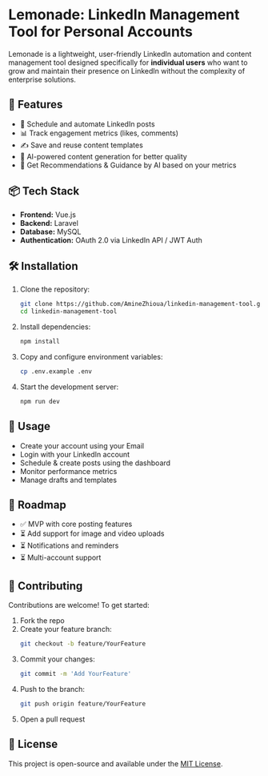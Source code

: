 # Lemonade: LinkedIn Management Tool for Personal Accounts

Lemonade is a lightweight, user-friendly LinkedIn automation and content management tool designed specifically for **individual users** who want to grow and maintain their presence on LinkedIn without the complexity of enterprise solutions.

## 🚀 Features

- 🔄 Schedule and automate LinkedIn posts
- 📊 Track engagement metrics (likes, comments)
- ✍️ Save and reuse content templates
- 🤖 AI-powered content generation for better quality
- 🧠 Get Recommendations & Guidance by AI based on your metrics 

## 📦 Tech Stack

- **Frontend:** Vue.js
- **Backend:** Laravel
- **Database:** MySQL
- **Authentication:** OAuth 2.0 via LinkedIn API / JWT Auth

## 🛠 Installation

1. Clone the repository:
   ```bash
   git clone https://github.com/AmineZhioua/linkedin-management-tool.git
   cd linkedin-management-tool
   ```

2. Install dependencies:
   ```bash
   npm install
   ```

3. Copy and configure environment variables:
   ```bash
   cp .env.example .env
   ```

4. Start the development server:
   ```bash
   npm run dev
   ```

## 🧪 Usage
- Create your account using your Email
- Login with your LinkedIn account
- Schedule & create posts using the dashboard
- Monitor performance metrics
- Manage drafts and templates

## 📍 Roadmap

- ✅ MVP with core posting features
- ⏳ Add support for image and video uploads
- ⏳ Notifications and reminders
- ⏳ Multi-account support

## 🤝 Contributing

Contributions are welcome! To get started:

1. Fork the repo
2. Create your feature branch:
   ```bash
   git checkout -b feature/YourFeature
   ```
3. Commit your changes:
   ```bash
   git commit -m 'Add YourFeature'
   ```
4. Push to the branch:
   ```bash
   git push origin feature/YourFeature
   ```
5. Open a pull request

## 📄 License

This project is open-source and available under the [MIT License](LICENSE).
